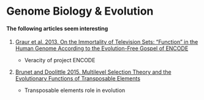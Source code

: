 # Genome Biology & Evolution
#### The following articles seem interesting 

1. [Graur et al. 2013. On the Immortality of Television Sets: “Function” in the
Human Genome According to the Evolution-Free Gospel
of ENCODE](http://gbe.oxfordjournals.org/content/5/3/578.full.pdf+html)

   - Veracity of project ENCODE
   
   
2. [Brunet and Doolittle 2015. Multilevel Selection Theory and the Evolutionary Functions
of Transposable Elements](http://gbe.oxfordjournals.org/content/7/8/2445.full.pdf+html)

   - Transposable elements role in evolution
